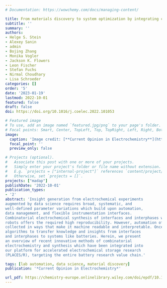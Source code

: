```yaml
---
# Documentation: https://wowchemy.com/docs/managing-content/

title: From materials discovery to system optimization by integrating combinatorial electrochemistry and data science
subtitle: ''
summary: ''
authors:
- Helge S. Stein
- Alexey Sanin
- admin
- Bojing Zhang
- Monika Vogler
- Jackson K. Flowers
- Leon Fischer
- Stefan Fuchs
- Nirmal Choudhary
- Lisa Schroeder
categories: []
order: '5'
date: '2023-01-19'
lastmod: 2022-10-01
featured: false
draft: false
doi: https://doi.org/10.1016/j.coelec.2022.101053

# Featured image
# To use, add an image named `featured.jpg/png` to your page's folder.
# Focal points: Smart, Center, TopLeft, Top, TopRight, Left, Right, BottomLeft, Bottom, BottomRight.
image:
  caption: 'Image credit: [**Current Opinion in Electrochemistry**](https://www.sciencedirect.com/science/article/abs/pii/S2451910322001181)'
  focal_point: ''
  preview_only: false

# Projects (optional).
#   Associate this post with one or more of your projects.
#   Simply enter your project's folder or file name without extension.
#   E.g. `projects = ["internal-project"]` references `content/project/deep-learning/index.md`.
#   Otherwise, set `projects = []`.
projects: ["madap"]
publishDate: '2022-10-01'
publication_types:
- '2'
abstract: 'Insight generation from electrochemical experiments
augmented by data science requires broad, systematic, and
well-defined parameter variations which build upon automation,
data management, and flexible instrumentation interfaces.
Combinatorial electrochemical synthesis of interfaces and interphases with liquid electrolytes by automated high-throughput
robots offers the required high reproducibility. However, automation of electrochemistry is not enough as data needs to be
collected in ways that make it machine readable and interpretable. Once established this integration allows scientists and
algorithms to transfer knowledge and insights from interfaces
and interphases to systems like batteries. Herein, we present
an overview of recent innovative methods of combinatorial
electrochemistry and synthesis which have been integrated into
our platform for accelerated electrochemical storage research
(PLACES/R), targeting the entire battery research value chain.'

tags: [lab automation, data science, material discovery]
publication: '*Current Opinion in Electrochemistry*'

url_pdf: https://chemistry-europe.onlinelibrary.wiley.com/doi/epdf/10.1002/batt.202200228
---
```


